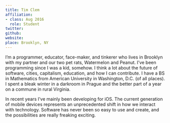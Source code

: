 ```yaml
---
title: Tim Clem
affiliation:
- class: Aug 2016
  role: Student
twitter: 
github: 
website: 
place: Brooklyn, NY
---
```

I’m a programmer, educator, face-maker, and tinkerer who lives in Brooklyn with my partner and our two pet rats, Watermelon and Peanut. I’ve been programming since I was a kid, somehow. I think a lot about the future of software, cities, capitalism, education, and how I can contribute. I have a BS in Mathematics from American University in Washington, D.C. (of all places). I spent a bleak winter in a darkroom in Prague and the better part of a year on a commune in rural Virginia.

In recent years I’ve mainly been developing for iOS. The current generation of mobile devices represents an unprecedented shift in how we interact with technology. Software has never been so easy to use and create, and the possibilities are really freaking exciting.
